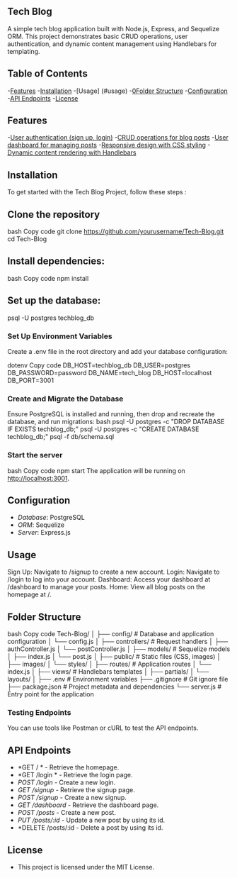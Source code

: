 ## Tech Blog

A simple tech blog application built with Node.js, Express, and Sequelize ORM. This project demonstrates basic CRUD operations, user authentication, and dynamic content management using Handlebars for templating.

## Table of Contents

-[Features](#features)
-[Installation](#installation)
-[Usage] (#usage)
-[0Folder Structure](#folderstructure)
-[Configuration](#configuration)
-[API Endpoints](#apiendpoints)
-[License](#license)


## Features

-[User authentication (sign up, login)](#authentication)
-[CRUD operations for blog posts](#crudoperations)
-[User dashboard for managing posts](#dashboard)
-[Responsive design with CSS styling](#design)
-[Dynamic content rendering with Handlebars](#handlebars)

## Installation

To get started with the Tech Blog Project, follow these steps :


## Clone the repository

bash
Copy code
git clone https://github.com/yourusername/Tech-Blog.git
cd Tech-Blog

## Install dependencies:


bash
Copy code
npm install
## Set up the database:

psql -U postgres techblog_db

### Set Up Environment Variables
Create a .env file in the root directory and add your database configuration:

dotenv
Copy code
DB_HOST=techblog_db
DB_USER=postgres
DB_PASSWORD=password
DB_NAME=tech_blog
DB_HOST=localhost
DB_PORT=3001


### Create and Migrate the Database

Ensure PostgreSQL is installed and running, then drop and recreate the database, and run migrations:
bash
psql -U postgres -c "DROP DATABASE IF EXISTS techblog_db;"
psql -U postgres -c "CREATE DATABASE techblog_db;"
psql -f db/schema.sql

### Start the server
bash
Copy code
npm start
The application will be running on [http://localhost:3001](https://localhost:3001).

## Configuration

- *Database*: PostgreSQL
- *ORM*: Sequelize
- *Server*: Express.js

## Usage
Sign Up: Navigate to /signup to create a new account.
Login: Navigate to /login to log into your account.
Dashboard: Access your dashboard at /dashboard to manage your posts.
Home: View all blog posts on the homepage at /.


## Folder Structure
bash
Copy code
Tech-Blog/
│
├── config/                # Database and application configuration
│   └── config.js
│
├── controllers/           # Request handlers
│   ├── authController.js
│   └── postController.js
│
├── models/                # Sequelize models
│   ├── index.js
│   └── post.js
│
├── public/                # Static files (CSS, images)
│   ├── images/
│   └── styles/
│
├── routes/                # Application routes
│   └── index.js
│
├── views/                 # Handlebars templates
│   ├── partials/
│   └── layouts/
│
├── .env                   # Environment variables
├── .gitignore              # Git ignore file
├── package.json            # Project metadata and dependencies
└── server.js              # Entry point for the application

### Testing Endpoints

You can use tools like Postman or cURL to test the API endpoints.

## API Endpoints

- *GET / * - Retrieve the homepage.
- *GET /login * - Retrieve the login page.
- *POST /login* - Create a new login.
- *GET /signup* - Retrieve the signup page.
- *POST /signup* - Create a new signup.
- *GET /dashboard* - Retrieve the dashboard page.
- *POST /posts* - Create a new post.
- *PUT /posts/:id* - Update a new post by using its id.
- *DELETE /posts/:id - Delete a post by using its id.




## License
- This project is licensed under the MIT License.